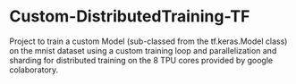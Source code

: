 # Custom-DistributedTraining-TF
Project to train a custom Model (sub-classed from the tf.keras.Model class) on the mnist dataset using a custom training loop and parallelization and sharding for distributed training on the 8 TPU cores provided by google colaboratory. 
